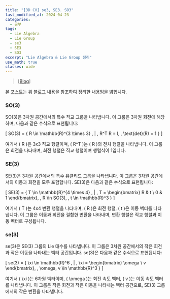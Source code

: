 ```yaml
---
title: "[3D CV] se3, SE3. SO3"
last_modified_at: 2024-04-23
categories:
  - 공부
tags:
  - Lie Algebra
  - Lie Group
  - se3
  - SE3
  - SO3
excerpt: "Lie Algebra & Lie Group 정리"
use_math: true
classes: wide
---
```


> [[Blog](https://jaehoon-daddy.tistory.com/40)] 

본 포스트는 위 블로그 내용을 참조하여 정리한 내용임을 밝힙니다.

### SO(3)

SO(3)은 3차원 공간에서의 특수 직교 그룹을 나타냅니다. 이 그룹은 3차원 회전에 해당하며, 다음과 같은 수식으로 표현됩니다:

\[
SO(3) = \{ R \in \mathbb{R}^{3 \times 3} \, | \, R^T R = I, \, \text{det}(R) = 1 \}
\]

여기서 \( R \)은 3x3 직교 행렬이며, \( R^T \)는 \( R \)의 전치 행렬을 나타냅니다. 이 그룹은 회전을 나타내며, 회전 행렬은 직교 행렬이며 행렬식이 1입니다.

### SE(3)

SE(3)은 3차원 공간에서의 특수 유클리드 그룹을 나타냅니다. 이 그룹은 3차원 공간에서의 이동과 회전을 모두 포함합니다. SE(3)은 다음과 같은 수식으로 표현됩니다:

\[
SE(3) = \{ T \in \mathbb{R}^{4 \times 4} \, | \, T = \begin{bmatrix} R & t \\ 0 & 1 \end{bmatrix}, \, R \in SO(3), \, t \in \mathbb{R}^3 \}
\]

여기서 \( T \)는 4x4 변환 행렬을 나타내며, \( R \)은 회전 행렬, \( t \)은 이동 벡터를 나타냅니다. 이 그룹은 이동과 회전을 결합한 변환을 나타내며, 변환 행렬은 직교 행렬과 이동 벡터로 구성됩니다.

### se(3)

se(3)은 SE(3) 그룹의 Lie 대수를 나타냅니다. 이 그룹은 3차원 공간에서의 작은 회전과 작은 이동을 나타내는 벡터 공간입니다. se(3)은 다음과 같은 수식으로 표현됩니다:

\[
se(3) = \{ \xi \in \mathbb{R}^6 \, | \, \xi = \begin{bmatrix} \omega \\ v \end{bmatrix}, \, \omega, v \in \mathbb{R}^3 \}
\]

여기서 \( \xi \)는 6차원 벡터이며, \( \omega \)는 회전 속도 벡터, \( v \)는 이동 속도 벡터를 나타냅니다. 이 그룹은 작은 회전과 작은 이동을 나타내는 벡터 공간으로, SE(3) 그룹에서의 작은 변환을 나타냅니다.
